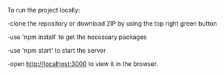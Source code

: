 To run the project locally:

-clone the repository or download ZIP by using the top right green button

-use 'npm install' to get the necessary packages

-use 'npm start' to start the server

-open [http://localhost:3000](http://localhost:3000) to view it in the browser.